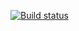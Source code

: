 [![Build status](https://ci.appveyor.com/api/projects/status/yxuso6jg1pf8ommy?svg=true)](https://ci.appveyor.com/project/AlexandraOwl/postmanecho1)

